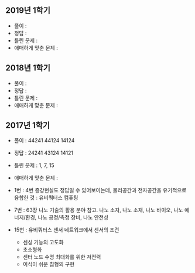 ## 2019년 1학기

* 풀이 : 
* 정답 : 
* 틀린 문제 :
* 애매하게 맞춘 문제 :

## 2018년 1학기

* 풀이 :
* 정답 :
* 틀린 문제 :
* 애매하게 맞춘 문제 :

## 2017년 1학기

* 풀이 : 44241 44124 14124
* 정답 : 24241 43124 14121
* 틀린 문제 : 1, 7, 15
* 애매하게 맞춘 문제 :


* 1번 : 4번 증강현실도 정답일 수 있어보이는데, 물리공간과 전자공간을 유기적으로 융합한 것 : 유비쿼터스 컴퓨팅
* 7번 : 63장 나노 기술의 활용 분야 참고. 나노 소자, 나노 소재, 나노 바이오, 나노 에너지/환경, 나노 공정/측정 장비, 나노 안전성
* 15번 : 유비쿼터스 센서 네트워크에서 센서의 조건 
  * 센싱 기능의 고도화
  * 초소형화
  * 센터 노드 수명 최대화를 위한 저전력
  * 이식이 쉬운 칩형의 구현
